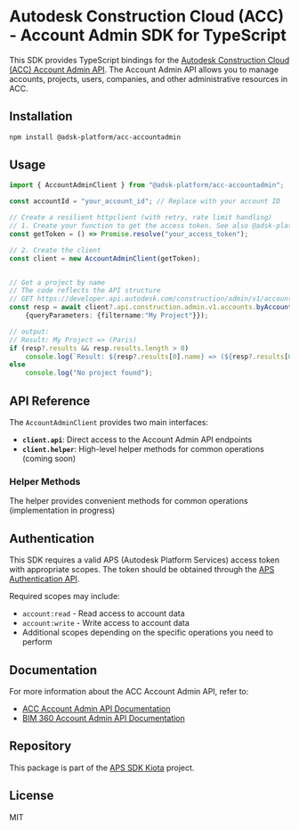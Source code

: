 # Autodesk Construction Cloud (ACC) - Account Admin SDK for TypeScript

This SDK provides TypeScript bindings for the [Autodesk Construction Cloud (ACC) Account Admin API](https://aps.autodesk.com/en/docs/acc/v1/tutorials/admin/admin-create-configure-projects/). The Account Admin API allows you to manage accounts, projects, users, companies, and other administrative resources in ACC.

## Installation

```bash
npm install @adsk-platform/acc-accountadmin
```

## Usage

```typescript
import { AccountAdminClient } from "@adsk-platform/acc-accountadmin";

const accountId = "your_account_id"; // Replace with your account ID

// Create a resilient httpclient (with retry, rate limit handling)
// 1. Create your function to get the access token. See also @adsk-platform/authentication
const getToken = () => Promise.resolve("your_access_token");

// 2. Create the client
const client = new AccountAdminClient(getToken);


// Get a project by name
// The code reflects the API structure
// GET https://developer.api.autodesk.com/construction/admin/v1/accounts/:accountId/projects?filter[name]=myproject
const resp = await client?.api.construction.admin.v1.accounts.byAccountId(accountId).projects.get(
    {queryParameters: {filtername:"My Project"}});

// output:
// Result: My Project => (Paris)
if (resp?.results && resp.results.length > 0)
    console.log(`Result: ${resp?.results[0].name} => (${resp?.results[0].city})`);
else
    console.log("No project found");
```

## API Reference

The `AccountAdminClient` provides two main interfaces:

- **`client.api`**: Direct access to the Account Admin API endpoints
- **`client.helper`**: High-level helper methods for common operations (coming soon)

### Helper Methods

The helper provides convenient methods for common operations (implementation in progress)

## Authentication

This SDK requires a valid APS (Autodesk Platform Services) access token with appropriate scopes. The token should be obtained through the [APS Authentication API](https://aps.autodesk.com/developer/overview/authentication-api).

Required scopes may include:

- `account:read` - Read access to account data
- `account:write` - Write access to account data
- Additional scopes depending on the specific operations you need to perform

## Documentation

For more information about the ACC Account Admin API, refer to:
- [ACC Account Admin API Documentation](https://aps.autodesk.com/en/docs/acc/v1/overview/account-admin/)
- [BIM 360 Account Admin API Documentation](https://aps.autodesk.com/en/docs/bim360/v1/overview/account-admin/)

## Repository

This package is part of the [APS SDK Kiota](https://github.com/adsk-duszykf/Adsk.Platform.Toolkit.Typescript) project.

## License

MIT
